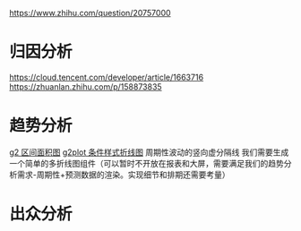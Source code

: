 https://www.zhihu.com/question/20757000

# 归因分析

https://cloud.tencent.com/developer/article/1663716
https://zhuanlan.zhihu.com/p/158873835

# 趋势分析

[g2 区间面积图](https://antv-g2.gitee.io/zh/examples/area/range#range)
[g2plot 条件样式折线图](https://antv-g2plot.gitee.io/zh/examples/line/basic#line-annotation)
周期性波动的竖向虚分隔线
我们需要生成一个简单的多折线图组件（可以暂时不开放在报表和大屏，需要满足我们的趋势分析需求-周期性+预测数据的渲染。实现细节和排期还需要考量）

# 出众分析
